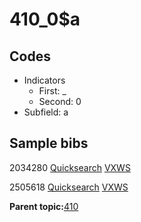 # 410\_0$a

## Codes

-   Indicators
    -   First: \_
    -   Second: 0
-   Subfield: a

## Sample bibs

2034280 [Quicksearch](https://search.library.yale.edu/catalog/2034280) [VXWS](http://prodorbis.library.yale.edu:7014/vxws/GetHoldingsService?bibId=2034280)

2505618 [Quicksearch](https://search.library.yale.edu/catalog/2505618) [VXWS](http://prodorbis.library.yale.edu:7014/vxws/GetHoldingsService?bibId=2505618)

**Parent topic:**[410](../../tags/410/410.md)

